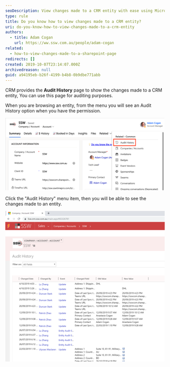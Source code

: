 ```yaml
---
seoDescription: View changes made to a CRM entity with ease using Microsoft Dynamics CRM's Audit History page, showing old and new values for auditing purposes.
type: rule
title: Do you know how to view changes made to a CRM entity?
uri: do-you-know-how-to-view-changes-made-to-a-crm-entity
authors:
  - title: Adam Cogan
    url: https://ww.ssw.com.au/people/adam-cogan
related:
  - how-to-view-changes-made-to-a-sharepoint-page
redirects: []
created: 2019-10-07T23:14:07.000Z
archivedreason: null
guid: a94195eb-b26f-4199-b4b8-0b9dbe771abb
---
```


CRM provides the **Audit History** page to show the changes made to a CRM entity, You can use this page for auditing purposes.

<!--endintro-->

When you are browsing an entity, from the menu you will see an Audit History option when you have the permission.

![Figure: Audit History Menu](audithistory3.png)

Click the "Audit History" menu item, then you will be able to see the changes made to an entity.

![Figure: Showing changes to entity fields with old and new values](AuditHistory2.png)
